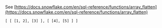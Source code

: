 See [https://docs.snowflake.com/en/sql-reference/functions/array_flatten](https://docs.snowflake.com/en/sql-reference/functions/array_flatten)
```
[ [ [1, 2], [3] ], [ [4], [5] ] ]
```

